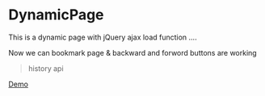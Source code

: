 # DynamicPage
This is a dynamic page with jQuery ajax load function ....

Now we can bookmark page & backward and forword buttons are working

> history api

[Demo](http://www.file2me.ga/FullAJAX/)
